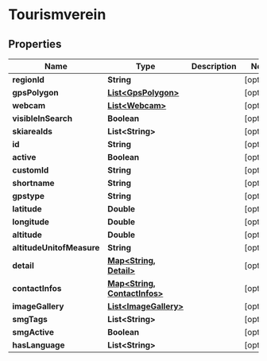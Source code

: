 
# Tourismverein

## Properties
Name | Type | Description | Notes
------------ | ------------- | ------------- | -------------
**regionId** | **String** |  |  [optional]
**gpsPolygon** | [**List&lt;GpsPolygon&gt;**](GpsPolygon.md) |  |  [optional]
**webcam** | [**List&lt;Webcam&gt;**](Webcam.md) |  |  [optional]
**visibleInSearch** | **Boolean** |  |  [optional]
**skiareaIds** | **List&lt;String&gt;** |  |  [optional]
**id** | **String** |  |  [optional]
**active** | **Boolean** |  |  [optional]
**customId** | **String** |  |  [optional]
**shortname** | **String** |  |  [optional]
**gpstype** | **String** |  |  [optional]
**latitude** | **Double** |  |  [optional]
**longitude** | **Double** |  |  [optional]
**altitude** | **Double** |  |  [optional]
**altitudeUnitofMeasure** | **String** |  |  [optional]
**detail** | [**Map&lt;String, Detail&gt;**](Detail.md) |  |  [optional]
**contactInfos** | [**Map&lt;String, ContactInfos&gt;**](ContactInfos.md) |  |  [optional]
**imageGallery** | [**List&lt;ImageGallery&gt;**](ImageGallery.md) |  |  [optional]
**smgTags** | **List&lt;String&gt;** |  |  [optional]
**smgActive** | **Boolean** |  |  [optional]
**hasLanguage** | **List&lt;String&gt;** |  |  [optional]



